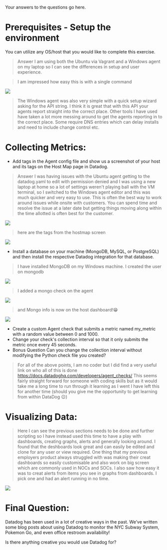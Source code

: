 Your answers to the questions go here.
# Prerequisites - Setup the environment
You can utilize any OS/host that you would like to complete this exercise. 
>Answer I am using both the Ubuntu via Vagrant and a Windows agent on my laptop so I can see the differences in setup and user experience.

>I am impressed how easy this is with a single command 

<img src="https://github.com/Rusk-Hill/Datadogscreenshots/blob/master/UbuntuAgentInstall.JPG" > 
  
>The Windows agent was also very simple with a quick setup wizard asking for the API string. I think it is great that with this API your agents report straight into the correct place. Other tools I have used have taken a lot more messing around to get the agents reporting in to the correct place. Some require DNS entries which can delay installs and need to include change control etc.

# Collecting Metrics:
* Add tags in the Agent config file and show us a screenshot of your host and its tags on the Host Map page in Datadog.
>Answer I was having issues with the Ubuntu agent getting to the datadog.yaml to edit with permission denied and I was using a new laptop at home so a lot of settings weren't playing ball with the VM terminal, so I switched to the Windows agent editor and this was much quicker and very easy to use. This is often the best way to work around issues while onsite with customers. You can spend time and resolve the issue at a later date but getting things moving along within the time allotted is often best for the customer. 

<img src="https://github.com/Rusk-Hill/Datadogscreenshots/blob/master/setting%20tagwingui.JPG" />

>here are the tags from the hostmap screen

<img src="https://github.com/Rusk-Hill/Datadogscreenshots/blob/master/HostmapTags.JPG" >

* Install a database on your machine (MongoDB, MySQL, or PostgreSQL) and then install the respective Datadog integration for that database.

>I have installed MongoDB on my Windows machine. I created the user on mongodb
<img src="https://github.com/Rusk-Hill/Datadogscreenshots/blob/master/mongocreatuser.JPG" >

>I added a mongo check on the agent
<img src="https://github.com/Rusk-Hill/Datadogscreenshots/blob/master/agentmongocheck.JPG" >

>and Mongo info is now on the host dashboard!😁
<img src="https://github.com/Rusk-Hill/Datadogscreenshots/blob/master/mongodashboard.JPG" >

* Create a custom Agent check that submits a metric named my_metric with a random value between 0 and 1000.
* Change your check's collection interval so that it only submits the metric once every 45 seconds.
* Bonus Question Can you change the collection interval without modifying the Python check file you created?
>For all of the above points, I am no coder but I did find a very useful link on who all of this is done
https://docs.datadoghq.com/developers/agent_checks/
>This seems fairly straight forward for someone with coding skills but as it would take me a long time to run through it learning as I went I have left this for another time (should you give me the opportunity to get learning from within DataDog 😉)

# Visualizing Data:

>Here I can see the previous sections needs to be done and further scripting so I have instead used this time to have a play with dashboards, creating graphs, alerts and generally looking around.
>I found that the deshboards look great and can easily be edited and clone for any user or view required. One thing that my previous employers product always struggled with was making their creat dashboards so easily customisable and also work on big screen which are commonly used in NOCs and SOCs.
>I also saw how easy it was to creat alerts from items you see in graphs from dashboards. I pick one and had an alert running in no time.
<img src="https://github.com/Rusk-Hill/Datadogscreenshots/blob/master/alertsetup.JPG" >




# Final Question:
Datadog has been used in a lot of creative ways in the past. We’ve written some blog posts about using Datadog to monitor the NYC Subway System, Pokemon Go, and even office restroom availability!

Is there anything creative you would use Datadog for?
